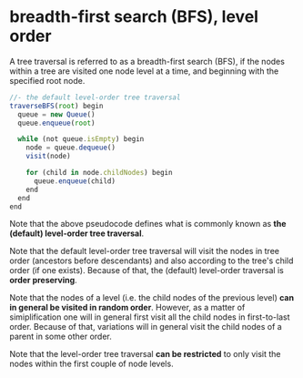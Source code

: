 
<!-- ======================================================================= -->
# breadth-first search (BFS), level order

A tree traversal is referred to as a breadth-first search (BFS), if the nodes
within a tree are visited one node level at a time, and beginning with the
specified root node.

```js
//- the default level-order tree traversal
traverseBFS(root) begin
  queue = new Queue()
  queue.enqueue(root)

  while (not queue.isEmpty) begin
    node = queue.dequeue()
    visit(node)

    for (child in node.childNodes) begin
      queue.enqueue(child)
    end
  end
end
```

Note that the above pseudocode defines what is commonly known as
**the (default) level-order tree traversal**.

Note that the default level-order tree traversal will visit the nodes in tree
order (ancestors before descendants) and also according to the tree's child
order (if one exists). Because of that, the (default) level-order traversal
is **order preserving**.

Note that the nodes of a level (i.e. the child nodes of the previous level)
**can in general be visited in random order**. However, as a matter of
simiplification one will in general first visit all the child nodes in
first-to-last order. Because of that, variations will in general visit the
child nodes of a parent in some other order.

Note that the level-order tree traversal **can be restricted** to only visit
the nodes within the first couple of node levels.
